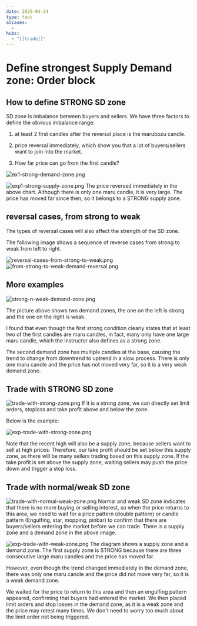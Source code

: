```yaml
---
date: 2025-04-24
type: fact
aliases:
  -
hubs:
  - "[[trade]]"
---
```


# Define strongest Supply Demand zone: Order block

## How to define STRONG SD zone

SD zone is imbalance between buyers and sellers. We have three factors to define the obvious imbalance range:

1. at least 2 first candles after the reversal place is the marubozu candle.

2. price reversal immediately, which show you that a lot of buyers/sellers want to join into the market.

3. How far price can go from the first candle?

![ex1-strong-demand-zone.png](../assets/imgs/ex1-strong-demand-zone.png)

 ![exp1-strong-supply-zone.png](../assets/imgs/exp1-strong-supply-zone.png)
The price reversed immediately in the above chart. Although there is only one maru candle, it is very large. The price has moved far since then, so it belongs to a STRONG supply zone.


## reversal cases, from strong to weak

The types of reversal cases will also affect the strength of the SD zone.

The following image shows a sequence of reverse cases from strong to weak from left to right.



![reversal-cases-from-strong-to-weak.png](../assets/imgs/reversal-cases-from-strong-to-weak.png)
![from-strong-to-weak-demand-reversal.png](../assets/imgs/from-strong-to-weak-demand-reversal.png)


## More examples

![strong-n-weak-demand-zone.png](../assets/imgs/strong-n-weak-demand-zone.png)

The picture above shows two demand zones, the one on the left is strong and the one on the right is weak.

I found that even though the first strong condition clearly states that at least two of the first candles are maru candles, in fact, many only have one large maru candle, which the instructor also defines as a strong zone.

The second demand zone has multiple candles at the base, causing the trend to change from downtrend to uptrend in a slow process. There is only one maru candle and the price has not moved very far, so it is a very weak demand zone.


## Trade with STRONG SD zone

![trade-with-strong-zone.png](../assets/imgs/trade-with-strong-zone.png)
If it is a strong zone, we can directly set limit orders, stoploss and take profit above and below the zone.

Below is the example:

![exp-trade-with-strong-zone.png](../assets/imgs/exp-trade-with-strong-zone.png)

Note that the recent high will also be a supply zone, because sellers want to sell at high prices. Therefore, our take profit should be set below this supply zone, as there will be many sellers trading based on this supply zone. If the take profit is set above the supply zone, waiting sellers may push the price down and trigger a stop loss.


## Trade with normal/weak SD zone

![trade-with-normal-weak-zone.png](../assets/imgs/trade-with-normal-weak-zone.png)
Normal and weak SD zone indicates that there is no more buying or selling interest, so when the price returns to this area, we need to wait for a price pattern (double pattern) or candle pattern (Engulfing, star, mopping, pinbar) to confirm that there are buyers/sellers entering the market before we can trade.
There is a supply zone and a demand zone in the above image.

![exp-trade-with-weak-zone.png](../assets/imgs/exp-trade-with-weak-zone.png)
The diagram shows a supply zone and a demand zone. The first supply zone is STRONG because there are three consecutive large maru candles and the price has moved far.

However, even though the trend changed immediately in the demand zone, there was only one maru candle and the price did not move very far, so it is a weak demand zone.

We waited for the price to return to this area and then an engulfing pattern appeared, confirming that buyers had entered the market. We then placed limit orders and stop losses in the demand zone, as it is a weak zone and the price may retest many times. We don't need to worry too much about the limit order not being triggered.

